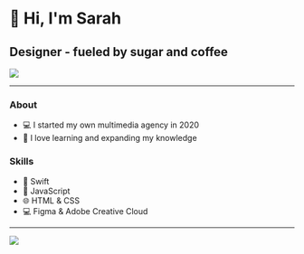 # 👋 Hi, I'm Sarah 

## Designer - fueled by sugar and coffee
<!--- 💼 My GitHub Portfolio --->


<img src="https://github-readme-stats.vercel.app/api?username=sarahdevelop&hide=contribs">

---
### About
- 💻 I started my own multimedia agency in 2020
- 🫶 I love learning and expanding my knowledge

### Skills
- 📱 Swift 
- 🧩 JavaScript
- 🌐 HTML & CSS
- 💻 Figma & Adobe Creative Cloud


<!--- - 🎨 SwiftUI
- 📲 UIKit
- 💽 Core Data
- 🔥 Firebase
- 📍 MapKit
- ❇️ WidgetKit
🎯  ---> 

---

<a href="https://www.linkedin.com/in/sarah-loos-508865251/"><img src="https://img.shields.io/badge/linkedin-%230077B5.svg?style=for-the-badge&logo=linkedin&logoColor=white"> </a>
